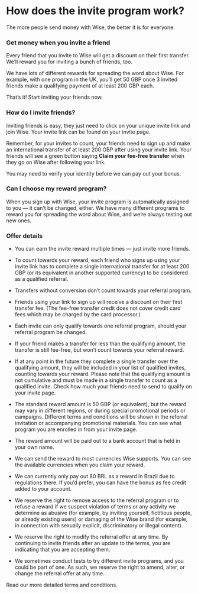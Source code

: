 # How does the invite program work?

The more people send money with Wise, the better it is for everyone.

### Get money when you invite a friend

Every friend that you invite to Wise will get a discount on their first transfer. We’ll reward you for inviting a bunch of friends, too.

We have lots of different rewards for spreading the word about Wise. For example, with one program in the UK, you’ll get 50 GBP once 3 invited friends make a qualifying payment of at least 200 GBP each.

That’s it! Start inviting your friends now.

### How do I invite friends?

Inviting friends is easy, they just need to click on your unique invite link and join Wise. Your invite link can be found on your invite page.

Remember, for your invites to count, your friends need to sign up and make an international transfer of at least 200 GBP after using your invite link. Your friends will see a green button saying **Claim your fee-free transfer** when they go on Wise after following your link.

You may need to verify your identity before we can pay out your bonus.

### Can I choose my reward program?

When you sign up with Wise, your invite program is automatically assigned to you — it can’t be changed, either. We have many different programs to reward you for spreading the word about Wise, and we’re always testing out new ones.

### Offer details

  * You can earn the invite reward multiple times — just invite more friends.

  * To count towards your reward, each friend who signs up using your invite link has to complete a single international transfer for at least 200 GBP (or its equivalent in another supported currency) to be considered as a qualified referral.

  * Transfers without conversion don’t count towards your referral program.

  * Friends using your link to sign up will receive a discount on their first transfer fee. (The fee-free transfer credit does not cover credit card fees which may be charged by the card processor.)

  * Each invite can only qualify towards one referral program, should your referral program be changed.

  * If your friend makes a transfer for less than the qualifying amount, the transfer is still fee-free, but won’t count towards your referral reward.

  * If at any point in the future they complete a single transfer over the qualifying amount, they will be included in your list of qualified invites, counting towards your reward. Please note that the qualifying amount is not cumulative and must be made in a single transfer to count as a qualified invite. Check how much your friends need to send to qualify on your invite page.

  * The standard reward amount is 50 GBP (or equivalent), but the reward may vary in different regions, or during special promotional periods or campaigns. Different terms and conditions will be shown in the referral invitation or accompanying promotional materials. You can see what program you are enrolled in from your invite page. 

  * The reward amount will be paid out to a bank account that is held in your own name. 

  * We can send the reward to most currencies Wise supports. You can see the available currencies when you claim your reward.

  * We can currently only pay out 80 BRL as a reward in Brazil due to regulations there. If you’d prefer, you can have the bonus as fee credit added to your account.

  * We reserve the right to remove access to the referral program or to refuse a reward if we suspect violation of terms or any activity we determine as abusive (for example, by inviting yourself, fictitious people, or already existing users) or damaging of the Wise brand (for example, in connection with sexually explicit, discriminatory or illegal content).

  * We reserve the right to modify the referral offer at any time. By continuing to invite friends after an update to the terms, you are indicating that you are accepting them.

  * We sometimes conduct tests to try different invite programs, and you could be part of one. As such, we reserve the right to amend, alter, or change the referral offer at any time.




Read our more detailed terms and conditions.
